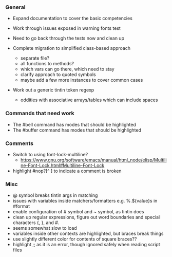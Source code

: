 ### General
 * Expand documentation to cover the basic competencies
 * Work through issues exposed in warning fonts test
 * Need to go back through the tests now and clean up

 * Complete migration to simplified class-based approach
   * separate file?
   * all functions to methods?
   * which vars can go there, which need to stay
   * clarify approach to quoted symbols
   * maybe add a few more instances to cover common cases

 * Work out a generic tintin token regexp
   * oddities with associative arrays/tables which can include spaces

### Commands that need work
 * The #bell command has modes that should be highlighted
 * The #buffer command has modes that should be highlighted

### Comments
 * Switch to using font-lock-multiline?
   * https://www.gnu.org/software/emacs/manual/html_node/elisp/Multiline-Font-Lock.html#Multiline-Font-Lock
 * highlight #nop?[^ ] to indicate a comment is broken

### Misc
 * @ symbol breaks tintin args in matching
 * issues with variables inside matchers/formatters e.g. %.${value}s in #format
 * enable configuration of # symbol and ~ symbol, as tintin does
 * clean up regular expressions, figure out word boundaries and special characters {, }, and #.
 * seems somewhat slow to load
 * variables inside other contexts are highlighted, but braces break things
 * use slightly different color for contents of square braces??
 * highlight ;; as it is an error, though ignored safely when reading script files

